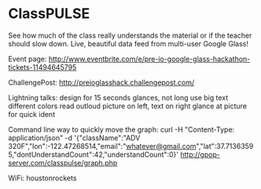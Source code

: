 ClassPULSE
==========

See how much of the class really understands the material or if the teacher should slow down. Live, beautiful data feed from multi-user Google Glass!

Event page:
http://www.eventbrite.com/e/pre-io-google-glass-hackathon-tickets-11494645795

ChallengePost:
http://preioglasshack.challengepost.com/

Lightning talks:
	design for 15 seconds glances, not long use
	big text
	different colors
	read outloud
	picture on left, text on right
		glance at picture for quick ident
		
Command line way to quickly move the graph:
curl -H "Content-Type: application/json" -d '{"className":"ADV 320F","lon":-122.47268514,"email":"whatever@gmail.com","lat":37.71363595,"dontUnderstandCount":42,"understandCount":0}' http://gpop-server.com/classpulse/graph.php

WiFi:
houstonrockets